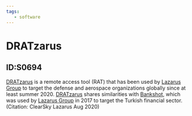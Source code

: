 ```yaml
---
tags:
   - software
---
```

# DRATzarus
## ID:S0694
[DRATzarus](/mitre/software/S0694) is a remote access tool (RAT) that has been used by [Lazarus Group](/mitre/groups/G0032) to target the defense and aerospace organizations globally since at least summer 2020. [DRATzarus](/mitre/software/S0694) shares similarities with [Bankshot](/mitre/software/S0239), which was used by [Lazarus Group](/mitre/groups/G0032) in 2017 to target the Turkish financial sector.(Citation: ClearSky Lazarus Aug 2020)
